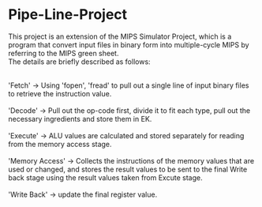 # Pipe-Line-Project 

This project is an extension of the MIPS Simulator Project, which is a program that convert input files in binary form into multiple-cycle MIPS by referring to the MIPS green sheet. <br />
The details are briefly described as follows:<br /><br />

'Fetch' -> Using 'fopen', 'fread' to pull out a single line of input binary files to retrieve the instruction value. <br /><br />
'Decode' -> Pull out the op-code first, divide it to fit each type, pull out the necessary ingredients and store them in EK. <br /><br />
'Execute' -> ALU values are calculated and stored separately for reading from the memory access stage.<br /><br />
'Memory Access' -> Collects the instructions of the memory values that are used or changed, and stores the result values to be sent to the final Write back stage using the result values taken from Excute stage.<br /><br />
'Write Back' -> update the final register value.<br /><br />

